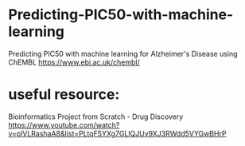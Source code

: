 # Predicting-PIC50-with-machine-learning
Predicting PIC50 with machine learning for Alzheimer's Disease using ChEMBL 
https://www.ebi.ac.uk/chembl/


# useful resource:
Bioinformatics Project from Scratch - Drug Discovery 
https://www.youtube.com/watch?v=plVLRashaA8&list=PLtqF5YXg7GLlQJUv9XJ3RWdd5VYGwBHrP

